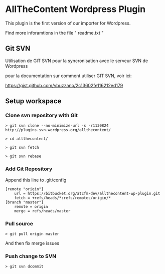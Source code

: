 # AllTheContent Wordpress Plugin

This plugin is the first version of our importer for Wordpress.

Find more inforamtions in the file " readme.txt "

## Git SVN

Utilisation de GIT SVN pour la syncronisation avec le serveur SVN de Wordpress

pour la documentation sur comment utiliser GIT SVN, voir ici:

https://gist.github.com/vbuzzano/2c13602fe116212ed179

## Setup workspace
### Clone svn repository with Git

    > git svn clone --no-minimize-url -s -r1130824 http://plugins.svn.wordpress.org/allthecontent/

    > cd allthecontent/

    > git svn fetch

    > git svn rebase

### Add Git Repository

Append this line to .git/config

    [remote "origin"]
    	url = https://bitbucket.org/atcfm-dev/allthecontent-wp-plugin.git
    	fetch = +refs/heads/*:refs/remotes/origin/*
    [branch "master"]
    	remote = origin
    	merge = refs/heads/master

### Pull source

    > git pull origin master

And then fix merge issues

### Push change to SVN

    > git svn dcommit
